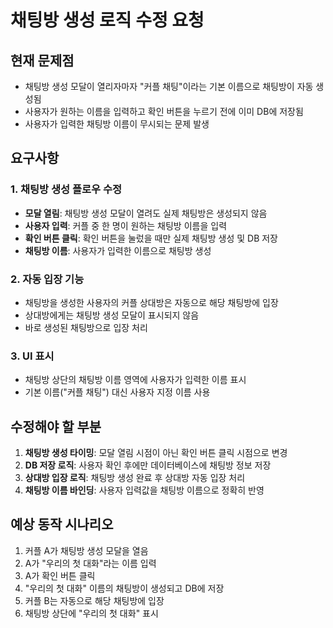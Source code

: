 # 채팅방 생성 로직 수정 요청

## 현재 문제점
- 채팅방 생성 모달이 열리자마자 "커플 채팅"이라는 기본 이름으로 채팅방이 자동 생성됨
- 사용자가 원하는 이름을 입력하고 확인 버튼을 누르기 전에 이미 DB에 저장됨
- 사용자가 입력한 채팅방 이름이 무시되는 문제 발생

## 요구사항

### 1. 채팅방 생성 플로우 수정
- **모달 열림**: 채팅방 생성 모달이 열려도 실제 채팅방은 생성되지 않음
- **사용자 입력**: 커플 중 한 명이 원하는 채팅방 이름을 입력
- **확인 버튼 클릭**: 확인 버튼을 눌렀을 때만 실제 채팅방 생성 및 DB 저장
- **채팅방 이름**: 사용자가 입력한 이름으로 채팅방 생성

### 2. 자동 입장 기능
- 채팅방을 생성한 사용자의 커플 상대방은 자동으로 해당 채팅방에 입장
- 상대방에게는 채팅방 생성 모달이 표시되지 않음
- 바로 생성된 채팅방으로 입장 처리

### 3. UI 표시
- 채팅방 상단의 채팅방 이름 영역에 사용자가 입력한 이름 표시
- 기본 이름("커플 채팅") 대신 사용자 지정 이름 사용

## 수정해야 할 부분
1. **채팅방 생성 타이밍**: 모달 열림 시점이 아닌 확인 버튼 클릭 시점으로 변경
2. **DB 저장 로직**: 사용자 확인 후에만 데이터베이스에 채팅방 정보 저장
3. **상대방 입장 로직**: 채팅방 생성 완료 후 상대방 자동 입장 처리
4. **채팅방 이름 바인딩**: 사용자 입력값을 채팅방 이름으로 정확히 반영

## 예상 동작 시나리오
1. 커플 A가 채팅방 생성 모달을 열음
2. A가 "우리의 첫 대화"라는 이름 입력
3. A가 확인 버튼 클릭
4. "우리의 첫 대화" 이름의 채팅방이 생성되고 DB에 저장
5. 커플 B는 자동으로 해당 채팅방에 입장
6. 채팅방 상단에 "우리의 첫 대화" 표시
